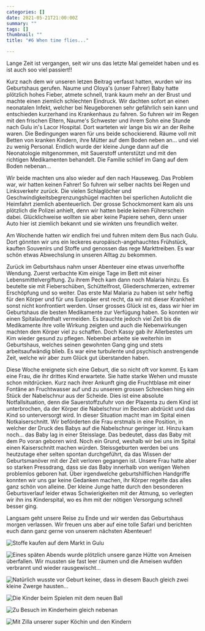 ```yaml
---
categories: []
date: 2021-05-21T21:00:00Z
summary: ""
tags: []
thumbnail: ""
title: "#6 When time flies..."

---
```

Lange Zeit ist vergangen, seit wir uns das letzte Mal gemeldet haben und es ist auch soo viel passiert!!

Kurz nach dem wir unseren letzen Beitrag verfasst hatten, wurden wir ins Geburtshaus gerufen. Naume und Oloya's (unser Fahrer) Baby hatte plötzlich hohes Fieber, atmete schnell, trank kaum mehr an der Brust und machte einen ziemlich schlechten Eindruck. Wir dachten sofort an einen neonatalen Infekt, welcher bei Neugeborenen sehr gefährlich sein kann und entschieden kurzerhand ins Krankenhaus zu fahren. So fuhren wir im Regen mit den frischen Eltern, Naume's Schwester und ihrem Sohn eine Stunde nach Gulu in's Lacor Hospital. Dort warteten wir lange bis wir an der Reihe waren. Die Bedingungen waren für uns beide schockierend. Räume voll mit Betten von kranken Kindern, ihre Mütter auf dem Boden neben an... und viel zu wenig Personal. Endlich wurde der kleine Junge dann auf die Neonatologie mitgenommen, mit Sauerstoff unterstützt und mit den richtigen Medikamenten behandelt. Die Familie schlief im Gang auf dem Boden nebenan...

Wir beide machten uns also wieder auf den nach Hauseweg. Das Problem war, wir hatten keinen Fahrer! So fuhren wir selber nachts bei Regen und Linksverkehr zurück. Die vielen Schlaglöcher und Geschwindigkeitsbegrenzungshügel machten bei sperlichen Autolicht die Heimfahrt ziemlich abenteuerlich. Der grosse Schockmoment kam als uns plötzlich die Polizei anhielt, denn wir hatten beide keinen Führerschein dabei. Glücklichweise wollten sie aber keine Papiere sehen, denn unser Auto hier ist ziemlich bekannt und sie winkten uns freundlich weiter.

Am Wochende hatten wir endlich frei und fuhren mitem dem Bus nach Gulu. Dort gönnten wir uns ein leckeres europäisch-angehauchtes Frühstück, kauften Souvenirs und Stoffe und genossen das rege Markttreiben. Es war schön etwas Abwechslung in unseren Alltag zu bekommen.

Zurück im Geburtshaus nahm unser Abenteuer eine etwas unverhoffte Wendung. Zuerst verbachte Kim einige Tage im Bett mit einer Lebensmittelvergiftung. Zu ihrem Pech kam dann noch Malaria hinzu. Es beutelte sie mit Fieberschüben, Schüttelfrost, Gliederschmerzen, extremer Erschöpfung und so weiter. Das erste Mal Malaria zu haben ist sehr heftig für den Körper und für uns Europäer erst recht, da wir mit dieser Krankheit sonst nicht konfrontiert werden. Unser grosses Glück ist es, dass wir hier im Geburtshaus die besten Medikamente zur Verfügung haben. So konnten wir einen Spitalaufenthalt vermeiden. Es brauchte jedoch viel Zeit bis die Medikamente ihre volle Wirkung zeigten und auch die Nebenwirkungen machten dem Körper viel zu schaffen. Doch Kassy gab ihr Allerbestes um Kim wieder gesund zu pflegen. Nebenbei arbeite sie weiterhin im Geburtshaus, welches seinen gewohnten Gang ging und stets arbeitsaufwändig blieb. Es war eine turbulente und psychisch anstrengende Zeit, welche wir aber zum Glück gut überstanden haben.

Diese Woche ereignete sich eine Geburt, die so nicht oft vor kommt. Es kam eine Frau, die ihr drittes Kind erwartete. Sie hatte starke Wehen und musste schon mitdrücken. Kurz nach ihrer Ankunft ging die Fruchtblase mit einer Fontäne an Fruchtwasser auf und zu unserem grossen Schrecken hing ein Stück der Nabelschnur aus der Scheide. Dies ist eine absolute Notfallsituation, denn die Sauerstoffzufuhr von der Plazenta zu dem Kind ist unterbrochen, da der Körper die Nabelschnur im Becken abdrückt und das Kind so unterversorgt wird. In dieser Situation macht man im Spital einen Notkaiserschnitt. Wir beförderten die Frau erstmals in eine Position, in welcher der Druck des Babys auf die Nabelschnur geringer ist. Hinzu kam noch... das Baby lag in einer Steisslage. Das bedeutet, dass das Baby mit dem Po voran geboren wird. Noch ein Grund, weshalb wir bei uns im Spital einen Kaiserschnitt machen würden. Steissgeburten werden bei uns heutzutage eher selten spontan durchgeführt, da das Wissen der Geburtsmanöver mit der Zeit verloren gegangen ist. Unsere Frau hatte aber so starken Pressdrang, dass sie das Baby innerhalb von wenigen Wehen problemlos geboren hat. Über irgendwelche geburtshilflichen Handgriffe konnten wir uns gar keine Gedanken machen, ihr Körper regelte das alles ganz schön von alleine. Der kleine Junge hatte durch den besonderen Geburtsverlauf leider etwas Schwierigkeiten mit der Atmung, so verlegten wir ihn ins Kinderspital, wo es ihm mit der nötigen Versorgung schnell besser ging.

Langsam geht unsere Reise zu Ende und wir werden das Geburtshaus morgen verlassen. Wir freuen uns aber auf eine tolle Safari und berichten euch dann ganz gerne von unserem nächsten Abenteuer!

![](https://yoma-hebammen.ch/upload/2021/05/img-20210522-wa0004.jpg "Stoffe kaufen auf dem Markt in Gulu")

![Eines späten Abends wurde plötzlich unsere ganze Hütte von Ameisen überfallen. Wir mussten sie fast leer räumen und die Ameisen wufden verbrannt und wieder rausgewischt...](https://yoma-hebammen.ch/upload/2021/05/img-20210522-wa0006.jpg "Ameiseninvasion!")

![Natürlich wusste vor Geburt keiner, dass in diesem Bauch gleich zwei kleine Zwerge hausten... ](https://yoma-hebammen.ch/upload/2021/05/20210514_141956.jpg "Zwillingsmama")

![](https://yoma-hebammen.ch/upload/2021/05/img-20210522-wa0005.jpg "Die Kinder beim Spielen mit dem neuen Ball")

![](https://yoma-hebammen.ch/upload/2021/05/20210515_174016.jpg "Zu Besuch im Kinderheim gleich nebenan")

![](https://yoma-hebammen.ch/upload/2021/05/img-20210522-wa0007-1.jpg "Mit Zilla unserer super Köchin und den Kindern")